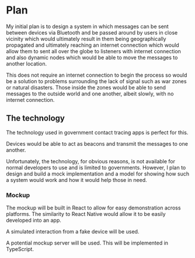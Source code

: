 # Plan
My initial plan is to design a system in which messages can be sent between devices via Bluetooth and be passed around by users in close vicinity which would ultimately result in them being geographically propagated and ultimately reaching an internet connection which would allow them to sent all over the globe to listeners with internet connection and also dynamic nodes which would be able to move the messages to another location.

This does not require an internet connection to begin the process so would be a solution to problems surrounding the lack of signal such as war zones or natural disasters. Those inside the zones would be able to send messages to the outside world and one another, albeit slowly, with no internet connection.

## The technology
The technology used in government contact tracing apps is perfect for this.

Devices would be able to act as beacons and transmit the messages to one another.

Unfortunately, the technology, for obvious reasons, is not available for normal developers to use and is limited to governments. However, I plan to design and build a mock implementation and a model for showing how such a system would work and how it would help those in need. 

### Mockup
The mockup will be built in React to allow for easy demonstration across platforms. The similarity to React Native would allow it to be easily developed into an app.

A simulated interaction from a fake device will be used.

A potential mockup server will be used. This will be implemented in TypeScript.

